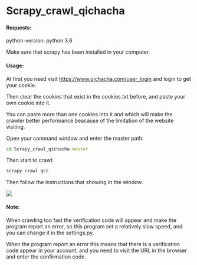 # Scrapy_crawl_qichacha

#### Requests:

python-version: python 3.6

Make sure that scrapy has been installed in your computer.

#### Usage:

At first you need visit https://www.qichacha.com/user_login and login to get your cookie.

Then clear the cookies that exist in the cookies.txt before, and paste your own cookie into it. 

You can paste more than one cookies into it and which will make the crawler better performance beacause of the limitation of the website visiting.

Open your command window and enter the master path:

```cmd
cd Scrapy_crawl_qichacha-master
```

Then start to crawl:

```cmd
scrapy crawl qcc
```

Then follow the instructions that showing in the window.

![](C:\Users\37661\Desktop\cmd.png)

#### Note:

When crawling too fast the verification code will appear and make the program report an error, so this program set a relatively slow speed, and you can change it in the settings.py. 

When the program report an error this means that there is a verification code appear in your account, and you need to visit the URL in the browser and enter the confirmation code.



